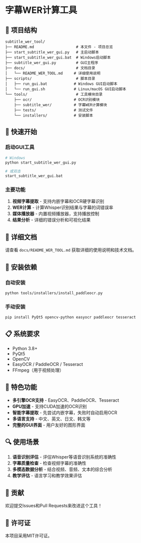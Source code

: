 # 字幕WER计算工具

## 📁 项目结构

```
subtitle_wer_tool/
├── README.md                   # 本文件 - 项目总览
├── start_subtitle_wer_gui.py   # 主启动脚本
├── start_subtitle_wer_gui.bat  # Windows启动脚本
├── subtitle_wer_gui.py         # GUI主程序
├── docs/                       # 文档目录
│   └── README_WER_TOOL.md     # 详细使用说明
├── scripts/                    # 脚本目录
│   ├── run_gui.bat            # Windows GUI启动脚本
│   └── run_gui.sh             # Linux/macOS GUI启动脚本
└── tools/                      # 工具模块目录
    ├── ocr/                   # OCR识别模块
    ├── subtitle_wer/          # 字幕WER计算模块
    ├── tests/                 # 测试文件
    └── installers/            # 安装脚本
```

## 🚀 快速开始

### 启动GUI工具
```bash
# Windows
python start_subtitle_wer_gui.py

# 或双击
start_subtitle_wer_gui.bat
```

### 主要功能
1. **视频字幕提取** - 支持内嵌字幕和OCR硬字幕识别
2. **WER计算** - 计算Whisper识别结果与字幕的词错误率
3. **媒体播放器** - 内置视频播放器，支持播放控制
4. **结果分析** - 详细的错误分析和可视化结果

## 📖 详细文档

请查看 `docs/README_WER_TOOL.md` 获取详细的使用说明和技术文档。

## 🔧 安装依赖

### 自动安装
```bash
python tools/installers/install_paddleocr.py
```

### 手动安装
```bash
pip install PyQt5 opencv-python easyocr paddleocr tesseract
```

## 📋 系统要求

- Python 3.8+
- PyQt5
- OpenCV
- EasyOCR / PaddleOCR / Tesseract
- FFmpeg（用于视频处理）

## 🎯 特色功能

- **多引擎OCR支持** - EasyOCR、PaddleOCR、Tesseract
- **GPU加速** - 支持CUDA加速的OCR识别
- **智能字幕提取** - 先尝试内嵌字幕，失败时自动启用OCR
- **多语言支持** - 中文、英文、日文、韩文等
- **完整的GUI界面** - 用户友好的图形界面

## 🔍 使用场景

1. **语音识别评估** - 评估Whisper等语音识别系统的准确性
2. **字幕质量检查** - 检查视频字幕的准确性
3. **多模态数据分析** - 结合视频、音频、文本的综合分析
4. **教学评估** - 语言学习和教学效果评估

## 🤝 贡献

欢迎提交Issues和Pull Requests来改进这个工具！

## 📄 许可证

本项目采用MIT许可证。 